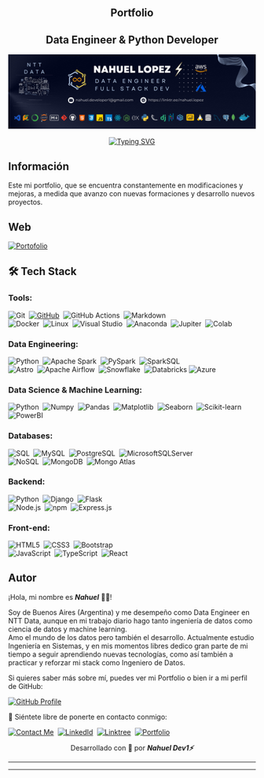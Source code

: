 <section align="center">
  <h1><b>Portfolio</b></h1>
  <h2>Data Engineer & Python Developer</h2>
  <img src="./img/GitHub-Banner.png" alt="Logo" width="1150">
  <!-- <p align="center"><strong>{Open for hiring}</strong></p> -->
  <p>
  <a href="https://git.io/typing-svg"><img src="https://readme-typing-svg.demolab.com?font=Fira+Code&weight=500&size=21&pause=1000&color=C2D9F8&width=435&lines=Hello+World!+I+am+Nahuel;A+passionate+Data+Engineer;and+Full+Stack+Developer." alt="Typing SVG" /></a>
</p>
</section>

## Información
Este mi portfolio, que se encuentra constantemente en modificaciones y mejoras, a medida que avanzo con nuevas formaciones y desarrollo nuevos proyectos.

## Web

  [![Portofolio](https://img.shields.io/badge/Portfolio_v1.0.0-informational?style=for-the-badge&logo=github&logoColor=fff&color=grey)](https://nahuel-devone.github.io/portfolio/)

## 🛠 Tech Stack

### Tools:

![Git](https://img.shields.io/badge/-Git-05122A?style=flat&logo=git&logoColor=F05032)&nbsp;
[![GitHub](https://img.shields.io/badge/-GitHub-05122A?style=flat&logo=github&logoColor=lightgrey&link=https://github.com/Nahuel-DevOne)](https://github.com/Nahuel-DevOne)&nbsp;
![GitHub Actions](https://img.shields.io/badge/Github%20Actions-05122A?style=flat&logo=githubactions&logoColor=lightgrey)&nbsp;
![Markdown](https://img.shields.io/badge/-Markdown-05122A?style=flat&logo=markdown)\
![Docker](https://img.shields.io/badge/Docker-05122A?style=flat&logo=docker&logoColor=blue)&nbsp;
![Linux](https://img.shields.io/badge/-Linux-05122A?style=flat&logo=linux&logoColor=lightblue)&nbsp;
![Visual Studio](https://img.shields.io/badge/-VSCODE-05122A?style=flat&logo=Visual-Studio-Code&logoColor=007ACC&link=https://code.visualstudio.com/)&nbsp;
![Anaconda](https://img.shields.io/badge/-Anaconda-05122A?style=flat&logo=anaconda)&nbsp;
![Jupiter](https://img.shields.io/badge/-Jupyter-05122A?style=flat&logo=jupyter)&nbsp;
![Colab](https://img.shields.io/badge/-Colab-05122A?style=flat&logo=google-colab)

### Data Engineering:

![Python](https://img.shields.io/badge/-Python-05122A?style=flat&logo=python&logoColor=blue)&nbsp;
![Apache Spark](https://img.shields.io/badge/Apache%20Spark-05122A?style=flat&logo=apachespark&logoColor=de5b1a)&nbsp;
![PySpark](https://img.shields.io/badge/-PySpark-05122A?style=flat&logo=apachespark&logoColor=de5b1a)&nbsp;
![SparkSQL](https://img.shields.io/badge/-SparkSQL-05122A?style=flat&logo=apachespark&logoColor=de5b1a)\
![Astro](https://img.shields.io/badge/Astro-05122A?style=flat&logo=astro&logoColor=232C2052)&nbsp;
![Apache Airflow](https://img.shields.io/badge/Apache%20Airflow-05122A?style=flat&logo=Apache%20Airflow&logoColor=lightblue)&nbsp;
![Snowflake](https://img.shields.io/badge/-Snowflake:-05122A?style=flat&logo=snowflake&logoColor=white)&nbsp;
![Databricks](https://img.shields.io/badge/Databricks-05122A?style=flat&logo=Databricks&logoColor=FF3621)
![Azure](https://img.shields.io/badge/azure-05122A?style=flat&logo=microsoftazure&logoColor=0078d3)

<!-- ![DBT](https://img.shields.io/badge/dbt-05122A?style=flat&logo=dbt&logoColor=FF694B) -->

### Data Science & Machine Learning:

![Python](https://img.shields.io/badge/-Python-05122A?style=flat&logo=python&logoColor=blue)&nbsp;
![Numpy](https://img.shields.io/badge/-Numpy-05122A?style=flat&logo=numpy&logoColor=55a6ca)&nbsp;
![Pandas](https://img.shields.io/badge/-Pandas-05122A?style=flat&logo=pandas&logoColor=ffffff)&nbsp;
![Matplotlib](https://img.shields.io/badge/-Matplotlib-05122A?style=flat&logo=matplotlib&logoColor=white)&nbsp;
![Seaborn](https://img.shields.io/badge/-Seaborn-05122A?style=flat&logo=Seaborn&logoColor=white)&nbsp;
![Scikit-learn](https://img.shields.io/badge/-Scikit_Learn-05122A?style=flat&logo=scikit-learn&logoColor=fd9a34)&nbsp;
![PowerBI](https://img.shields.io/badge/-Power_BI-05122A?style=flat&logo=power-bi&logoColor=yellow)
<!-- ![TensorFlow](https://img.shields.io/badge/-TensorFlow-05122A?style=flat&logo=tensorflow&logoColor=c27f35)&nbsp;
![Keras](https://img.shields.io/badge/-Keras-05122A?style=flat&logo=keras&logoColor=d00b11)&nbsp; -->

### Databases:

![SQL](https://img.shields.io/badge/-SQL:-05122A?style=flat&logo=sql&logoColor=FFA611)&nbsp;
![MySQL](https://img.shields.io/badge/-MySQL-05122A?style=flat&logo=MySQL&logoColor=FFA611)&nbsp;
![PostgreSQL](https://img.shields.io/badge/-PostgreSQL-05122A?style=flat&logo=PostgreSQL&logoColor=316192)&nbsp;
![MicrosoftSQLServer](https://img.shields.io/badge/-Microsoft_SQL_Server-05122A?style=flat&logo=microsoft%20sql%20server&logoColor=CC2927)\
![NoSQL](https://img.shields.io/badge/-NoSQL:-05122A?style=flat&logo=NoSQL&logoColor=lightgreen)&nbsp;
![MongoDB](https://img.shields.io/badge/-MongoDB-05122A?style=flat&logo=mongoDB&logoColor=lightgreen)&nbsp;
![Mongo Atlas](https://img.shields.io/badge/-Mongo_Atlas-05122A?style=flat&logo=mongoDB&logoColor=lightgreen)

### Backend:

![Python](https://img.shields.io/badge/-Python-05122A?style=flat&logo=python&logoColor=blue)&nbsp;
![Django](https://img.shields.io/badge/-Django-05122A?style=flat&logo=django&logoColor=darkgreen)&nbsp;
![Flask](https://img.shields.io/badge/-Flask-05122A?style=flat&logo=flask)\
![Node.js](https://img.shields.io/badge/-Node.js-05122A?style=flat&logo=node.js&logoColor=darkgreen)&nbsp;
![npm](https://img.shields.io/badge/-npm-05122A?style=flat&logo=npm&logoColor=darkred)&nbsp;
![Express.js](https://img.shields.io/badge/-Express-05122A?style=flat&logo=Express&logoColor=lightgrey)&nbsp;

### Front-end:

![HTML5](https://img.shields.io/badge/-HTML5-05122A?style=flat&logo=html5&logoColor=F05032&link=https://developer.mozilla.org/es/docs/Glossary/HTML5)&nbsp;
![CSS3](https://img.shields.io/badge/-CSS3-05122A?style=flat&logo=CSS3&logoColor=1572B6)&nbsp;
![Bootstrap](https://img.shields.io/badge/-Bootstrap-05122A?style=flat&logo=bootstrap&logoColor=563D7C)\
![JavaScript](https://img.shields.io/badge/-JavaScript-05122A?style=flat&logo=javascript)&nbsp;
![TypeScript](https://img.shields.io/badge/-TypeScript-05122A?style=flat&logo=typescript&logoColor=007ACC)&nbsp;
![React](https://img.shields.io/badge/-React-05122A?style=flat&logo=React&logoColor=61DAFB)


## **Autor**

<div>
  <p>¡Hola, mi nombre es <b><i>Nahuel</i></b> 👋🏽! <br></p>
  <p>Soy de Buenos Aires (Argentina) y me desempeño como Data Engineer en NTT Data, aunque en mi trabajo diario hago tanto ingeniería de datos como ciencia de datos y machine learning. <br>Amo el mundo de los datos pero también el desarrollo. Actualmente estudio Ingeniería en Sistemas, y en mis momentos libres dedico gran parte de mi tiempo a seguir aprendiendo nuevas tecnologías, como así también a practicar y reforzar mi stack como Ingeniero de Datos.</p>
</div>

Si quieres saber más sobre mí, puedes ver mi Portfolio o bien ir a mi perfil de GitHub:

[![GitHub Profile](https://img.shields.io/badge/GitHub-Nahuel_Dev1⚡-05122A?flat&logo=github&logoColor=white&labelColor=343941)](https://github.com/Nahuel-DevOne)
  
💬 Siéntete libre de ponerte en contacto conmigo:

[![Contact Me](https://img.shields.io/badge/Gmail-informational?flat&logo=Mail.Ru&logoColor=fff&color=c6362c)](mailto:nahue.developer1@gmail.com)&nbsp;
[![LinkedId](https://img.shields.io/badge/LinkedIn-informational?flat&logo=linkedin&logoColor=fff&color=0274b3)](https://www.linkedin.com/in/nahuel-developer/)&nbsp;
[![Linktree](https://img.shields.io/badge/-Linktree-323330?flat&logo=linktree&logoColor=#41e45f)](https://linktr.ee/nahuel.lopez)&nbsp;
[![Portfolio](https://img.shields.io/badge/-Portfolio-gray?style=flat&logo=stackoverflow&logoColor=white)](https://nahuel-devone.github.io/portfolio/)

<div align="center">
  <p>Desarrollado con 💙 por <i><b>Nahuel Dev1⚡</b></i></p>
</div>

---

**************